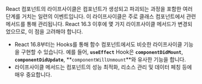 React 컴포넌트의 라이프사이클은 컴포넌트가 생성되고 파괴되는 과정을 포함한 여러 단계를 거치는 일련의 이벤트입니다. 이 라이프사이클은 주로 클래스 컴포넌트에서 관련 메서드를 통해 관리됩니다. React 16.3 이후에 몇 가지 라이프사이클 메서드가 변경되었으므로, 이 점을 고려해야 합니다.

- React 16.8부터는 Hooks를 통해 함수 컴포넌트에서도 비슷한 라이프사이클 기능을 구현할 수 있습니다. 예를 들어, **`useEffect`** Hook은 **`componentDidMount`**, **`componentDidUpdate`**, **`componentWillUnmount`**와 유사한 기능을 합니다.
- 라이프사이클 메서드는 컴포넌트의 성능 최적화, 리소스 관리 및 데이터 페칭 등에 매우 중요합니다.